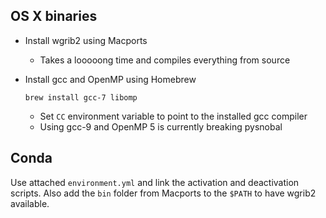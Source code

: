 ## OS X binaries
* Install wgrib2 using Macports
  * Takes a looooong time and compiles everything from source

* Install gcc and OpenMP using Homebrew
    ```shell script
    brew install gcc-7 libomp
    ```
   * Set `CC` environment variable to point to the installed gcc compiler
   * Using gcc-9 and OpenMP 5 is currently breaking pysnobal

## Conda
Use attached `environment.yml` and link the activation and deactivation scripts.
Also add the `bin` folder from Macports to the `$PATH` to have wgrib2 available.
